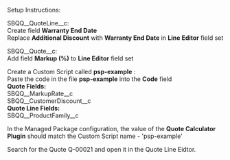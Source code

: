 Setup Instructions: 

SBQQ__QuoteLine__c:\
Create field **Warranty End Date** \
Replace **Additional Discount** with **Warranty End Date** in **Line Editor** field set 
  
SBQQ__Quote__c:\
Add field **Markup (%)** to **Line Editor** field set
  
Create a Custom Script called **psp-example** :\
  Paste the code in the file **psp-example** into the **Code** field \
  **Quote Fields:** \
  SBQQ__MarkupRate__c \
  SBQQ__CustomerDiscount__c \
  **Quote Line Fields:** \
  SBQQ__ProductFamily__c
  
In the Managed Package configuration, the value of the **Quote Calculator Plugin** should match the Custom Script name - 'psp-example' 

Search for the Quote Q-00021 and open it in the Quote Line Eidtor. 


